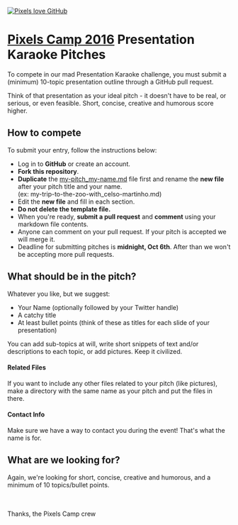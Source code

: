 [![Pixels love GitHub](https://pixels.camp/img/pixels_camp_loves_github.svg)](https://pixels.camp)

# [Pixels Camp 2016](https://pixels.camp) Presentation Karaoke Pitches

To compete in our mad Presentation Karaoke challenge, you must submit a (minimum) 10-topic presentation outline through a GitHub pull request.

Think of that presentation as your ideal pitch - it doesn't have to be real, or serious, or even feasible. Short, concise, creative and humorous score higher.

## How to compete

To submit your entry, follow the instructions below:

* Log in to **GitHub** or create an account.
* **Fork this repository**.
* **Duplicate** the [my-pitch_my-name.md](https://github.com/PixelsCamp/karaoke-pitches/blob/master/my-pitch_my-name.md) file first and rename the **new file** after your pitch title and your name.  
(ex: my-trip-to-the-zoo-with_celso-martinho.md)
* Edit the **new file** and fill in each section.
* **Do not delete the template file.**
* When you're ready, **submit a pull request** and **comment** using your markdown file contents.
* Anyone can comment on your pull request. If your pitch is accepted we will merge it.
* Deadline for submitting pitches is **midnight, Oct 6th**. After than we won't be accepting more pull requests.

## What should be in the pitch?

Whatever you like, but we suggest:

* Your Name  (optionally followed by your Twitter handle)
* A catchy title
* At least bullet points (think of these as titles for each slide of your presentation)

You can add sub-topics at will, write short snippets of text and/or descriptions to each topic, or add pictures. Keep it civilized.

#### Related Files

If you want to include any other files related to your pitch (like pictures), make a directory with the same name as your pitch and put the files in there.

#### Contact Info

Make sure we have a way to contact you during the event! That's what the name is for.

## What are we looking for?

Again, we're looking for short, concise, creative and humorous, and a minimum of 10 topics/bullet points. 


<br>
<br>
Thanks, the Pixels Camp crew

